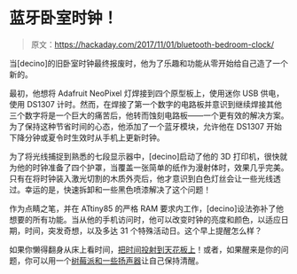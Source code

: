 # 蓝牙卧室时钟！

> 原文：<https://hackaday.com/2017/11/01/bluetooth-bedroom-clock/>

当[decino]的旧卧室时钟最终报废时，他为了乐趣和功能从零开始给自己造了一个新的。

最初，他想将 Adafruit NeoPixel 灯焊接到四个原型板上，使用迷你 USB 供电，使用 DS1307 计时。然而，在焊接了第一个数字的电路板并意识到继续焊接其他三个数字将是一个巨大的痛苦后，他转而蚀刻电路板——一个更有效的解决方案。为了保持这种节省时间的心态，他添加了一个蓝牙模块，允许他在 DS1307 开始下降分钟或夏令时生效时从手机上更新时钟。

为了将光线捕捉到熟悉的七段显示器中，[decino]启动了他的 3D 打印机，很快就为他的时钟准备了四个护罩，当覆盖一张简单的纸作为漫射体时，效果几乎完美。只有在将时钟装入激光切割的木质外壳后，他才意识到白色灯丝会让一些光线透过。幸运的是，快速拆卸和一些黑色喷漆解决了这个问题！

作为点睛之笔，并在 ATtiny85 的严格 RAM 要求内工作，[decino]设法弥补了他想要的所有功能。当从他的手机访问时，他可以改变时钟的亮度和颜色，以适应日期，时间，突发奇想，以及多达 31 个特殊活动日。这个早上提醒怎么样？

如果你懒得翻身从床上看时间，[把时间投射到天花板上](https://hackaday.com/2011/05/04/analog-projection-clock-so-simple-you-should-have-thought-of-it/)！或者，如果醒来是你的问题，你可以用一个[树莓派和一些扬声器](https://hackaday.com/2013/06/06/alarm-clock-uses-raspberry-pi-to-poll-google-calendar/)让自己保持清醒。